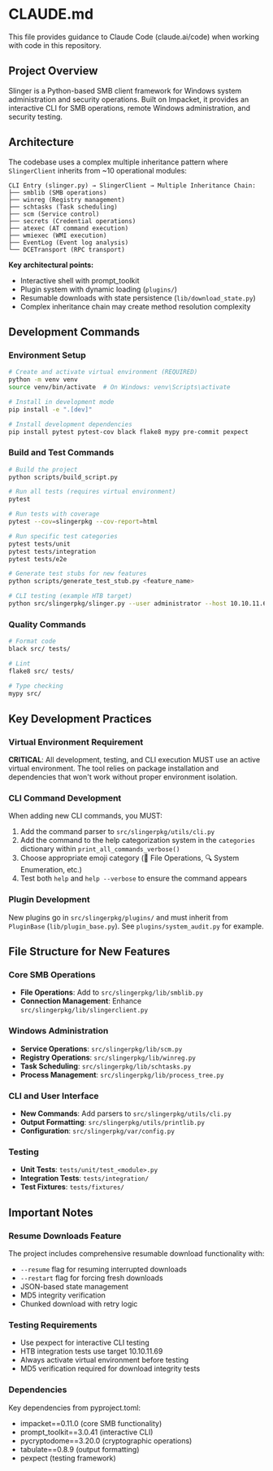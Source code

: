# CLAUDE.md

This file provides guidance to Claude Code (claude.ai/code) when working with code in this repository.

## Project Overview

Slinger is a Python-based SMB client framework for Windows system administration and security operations. Built on Impacket, it provides an interactive CLI for SMB operations, remote Windows administration, and security testing.

## Architecture

The codebase uses a complex multiple inheritance pattern where `SlingerClient` inherits from ~10 operational modules:

```
CLI Entry (slinger.py) → SlingerClient → Multiple Inheritance Chain:
├── smblib (SMB operations)
├── winreg (Registry management)
├── schtasks (Task scheduling)
├── scm (Service control)
├── secrets (Credential operations)
├── atexec (AT command execution)
├── wmiexec (WMI execution)
├── EventLog (Event log analysis)
└── DCETransport (RPC transport)
```

**Key architectural points:**
- Interactive shell with prompt_toolkit
- Plugin system with dynamic loading (`plugins/`)
- Resumable downloads with state persistence (`lib/download_state.py`)
- Complex inheritance chain may create method resolution complexity

## Development Commands

### Environment Setup
```bash
# Create and activate virtual environment (REQUIRED)
python -m venv venv
source venv/bin/activate  # On Windows: venv\Scripts\activate

# Install in development mode
pip install -e ".[dev]"

# Install development dependencies
pip install pytest pytest-cov black flake8 mypy pre-commit pexpect
```

### Build and Test Commands
```bash
# Build the project
python scripts/build_script.py

# Run all tests (requires virtual environment)
pytest

# Run tests with coverage
pytest --cov=slingerpkg --cov-report=html

# Run specific test categories
pytest tests/unit
pytest tests/integration
pytest tests/e2e

# Generate test stubs for new features
python scripts/generate_test_stub.py <feature_name>

# CLI testing (example HTB target)
python src/slingerpkg/slinger.py --user administrator --host 10.10.11.69 --ntlm :8da83a3fa618b6e3a00e93f676c92a6e
```

### Quality Commands
```bash
# Format code
black src/ tests/

# Lint
flake8 src/ tests/

# Type checking
mypy src/
```

## Key Development Practices

### Virtual Environment Requirement
**CRITICAL**: All development, testing, and CLI execution MUST use an active virtual environment. The tool relies on package installation and dependencies that won't work without proper environment isolation.

### CLI Command Development
When adding new CLI commands, you MUST:
1. Add the command parser to `src/slingerpkg/utils/cli.py`
2. Add the command to the help categorization system in the `categories` dictionary within `print_all_commands_verbose()`
3. Choose appropriate emoji category (📁 File Operations, 🔍 System Enumeration, etc.)
4. Test both `help` and `help --verbose` to ensure the command appears

### Plugin Development
New plugins go in `src/slingerpkg/plugins/` and must inherit from `PluginBase` (`lib/plugin_base.py`). See `plugins/system_audit.py` for example.

## File Structure for New Features

### Core SMB Operations
- **File Operations**: Add to `src/slingerpkg/lib/smblib.py`
- **Connection Management**: Enhance `src/slingerpkg/lib/slingerclient.py`

### Windows Administration
- **Service Operations**: `src/slingerpkg/lib/scm.py`
- **Registry Operations**: `src/slingerpkg/lib/winreg.py`
- **Task Scheduling**: `src/slingerpkg/lib/schtasks.py`
- **Process Management**: `src/slingerpkg/lib/process_tree.py`

### CLI and User Interface
- **New Commands**: Add parsers to `src/slingerpkg/utils/cli.py`
- **Output Formatting**: `src/slingerpkg/utils/printlib.py`
- **Configuration**: `src/slingerpkg/var/config.py`

### Testing
- **Unit Tests**: `tests/unit/test_<module>.py`
- **Integration Tests**: `tests/integration/`
- **Test Fixtures**: `tests/fixtures/`

## Important Notes

### Resume Downloads Feature
The project includes comprehensive resumable download functionality with:
- `--resume` flag for resuming interrupted downloads
- `--restart` flag for forcing fresh downloads
- JSON-based state management
- MD5 integrity verification
- Chunked download with retry logic

### Testing Requirements
- Use pexpect for interactive CLI testing
- HTB integration tests use target 10.10.11.69
- Always activate virtual environment before testing
- MD5 verification required for download integrity tests

### Dependencies
Key dependencies from pyproject.toml:
- impacket==0.11.0 (core SMB functionality)
- prompt_toolkit==3.0.41 (interactive CLI)
- pycryptodome==3.20.0 (cryptographic operations)
- tabulate==0.8.9 (output formatting)
- pexpect (testing framework)
